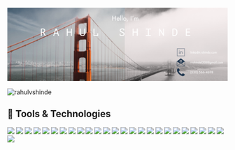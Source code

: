 <!-- ### Hi 👋 I am Rahul! -->
<!-- I am a Devops Engineer who is passionate about automating infrastructure. Few tech that I enjoy working in, are Python, Terraform, Ansible, Puppet, docker, and AWS. -->
<!-- Profile Views -->
[![Header](https://raw.githubusercontent.com/rahulvshinde/rahulvshinde/master/banner_short.png "Header")](https://rshinde.com/)
<p align="left"> <img src="https://komarev.com/ghpvc/?username=rahulvshinde&color=blue&style=plastic&label=Profile Views" alt="rahulvshinde" /> </p>

<!-- ## &#x1f4c8; GitHub Stats -->
<!-- GitHub Stats -->
<!-- <p align="center"><img src="https://github-readme-stats.vercel.app/api?username=rahulvshinde&count_private=true&show_icons=true&theme=radical" alt="Rahul's github stats" /> </p> -->

## 🔧 Tools & Technologies

![](https://img.shields.io/badge/code-Python-informational?style=flat&logo=<LOGO_NAME>&logoColor=white&color=orange)
![](https://img.shields.io/badge/shell-Bash-informational?style=flat&logo=<LOGO_NAME>&logoColor=white&color=orange)
![](https://img.shields.io/badge/Cloud-AWS-informational?style=flat&logo=<LOGO_NAME>&logoColor=white&color=green)
![](https://img.shields.io/badge/Platform-Cloudstack-informational?style=flat&logo=<LOGO_NAME>&logoColor=white&color=ff69b4)
![](https://img.shields.io/badge/Platform-VMWare-informational?style=flat&logo=<LOGO_NAME>&logoColor=white&color=ff69b4)
![](https://img.shields.io/badge/Orchestration-Terraform-informational?style=flat&logo=<LOGO_NAME>&logoColor=white&color=blue)
![](https://img.shields.io/badge/Automation-Ansible-informational?style=flat&logo=<LOGO_NAME>&logoColor=white&color=brightgreen)
![](https://img.shields.io/badge/Automation-Puppet-informational?style=flat&logo=<LOGO_NAME>&logoColor=white&color=brightgreen)
![](https://img.shields.io/badge/Platform-Banstalk-informational?style=flat&logo=<LOGO_NAME>&logoColor=white&color=ff69b4)
![](https://img.shields.io/badge/Containerization-Docker-informational?style=flat&logo=<LOGO_NAME>&logoColor=white&color=yellowgreen)
![](https://img.shields.io/badge/Orchestration-Kubernetes-informational?style=flat&logo=<LOGO_NAME>&logoColor=white&color=lightgrey)
![](https://img.shields.io/badge/Database-MySQL-informational?style=flat&logo=<LOGO_NAME>&logoColor=white&color=ff69b4)
![](https://img.shields.io/badge/Database-PostgreSQL-informational?style=flat&logo=<LOGO_NAME>&logoColor=white&color=brightgreen)
![](https://img.shields.io/badge/VCS-Git-informational?style=flat&logo=<LOGO_NAME>&logoColor=white&color=ff69b4)
![](https://img.shields.io/badge/VCS-SVN-informational?style=flat&logo=<LOGO_NAME>&logoColor=white&color=ff69b4)
![](https://img.shields.io/badge/Logging-Splunk-informational?style=flat&logo=<LOGO_NAME>&logoColor=white&color=9cf)
![](https://img.shields.io/badge/OS-Linux-informational?style=flat&logo=<LOGO_NAME>&logoColor=white&color=red)
![](https://img.shields.io/badge/OS-Windows-informational?style=flat&logo=<LOGO_NAME>&logoColor=white&color=yellow)
![](https://img.shields.io/badge/Monitoring-Nagios-informational?style=flat&logo=<LOGO_NAME>&logoColor=white&color=2bbc8a)
![](https://img.shields.io/badge/Monitoring-CheckMK-informational?style=flat&logo=<LOGO_NAME>&logoColor=white&color=2bbc8a)
![](https://img.shields.io/badge/Monitoring-Prometheus-informational?style=flat&logo=<LOGO_NAME>&logoColor=white&color=2bbc8a)
![](https://img.shields.io/badge/Monitoring-Grafana-informational?style=flat&logo=<LOGO_NAME>&logoColor=white&color=2bbc8a)
![](https://img.shields.io/badge/Alerting-SNS-informational?style=flat&logo=<LOGO_NAME>&logoColor=white&color=blue)
![](https://img.shields.io/badge/Oncall-Pagerduty-informational?style=flat&logo=<LOGO_NAME>&logoColor=white&color=red)
![](https://img.shields.io/badge/Tools-Foreman-informational?style=flat&logo=<LOGO_NAME>&logoColor=white&color=red)
![](https://img.shields.io/badge/Tools-Rundeck-informational?style=flat&logo=<LOGO_NAME>&logoColor=white&color=red)

<!--
**rahulvshinde/rahulvshinde** is a ✨ _special_ ✨ repository because its `README.md` (this file) appears on your GitHub profile.

Here are some ideas to get you started:

- 🔭 I’m currently working on ...
- 🌱 I’m currently learning ...
- 👯 I’m looking to collaborate on ...
- 🤔 I’m looking for help with ...
- 💬 Ask me about ...
- 📫 How to reach me: ...
- 😄 Pronouns: ...
- ⚡ Fun fact: ...
-->
